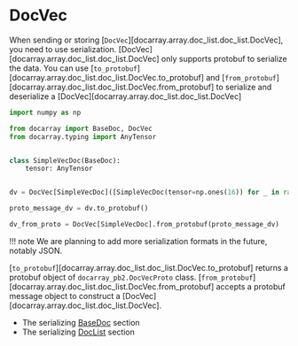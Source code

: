 # DocVec

When sending or storing [`DocVec`][docarray.array.doc_list.doc_list.DocVec], you need to use serialization. [DocVec][docarray.array.doc_list.doc_list.DocVec] only supports protobuf to serialize the data.
You can use [`to_protobuf`][docarray.array.doc_list.doc_list.DocVec.to_protobuf] and [`from_protobuf`][docarray.array.doc_list.doc_list.DocVec.from_protobuf] to serialize and deserialize a [DocVec][docarray.array.doc_list.doc_list.DocVec]

```python
import numpy as np

from docarray import BaseDoc, DocVec
from docarray.typing import AnyTensor


class SimpleVecDoc(BaseDoc):
    tensor: AnyTensor


dv = DocVec[SimpleVecDoc]([SimpleVecDoc(tensor=np.ones(16)) for _ in range(8)])

proto_message_dv = dv.to_protobuf()

dv_from_proto = DocVec[SimpleVecDoc].from_protobuf(proto_message_dv)
```

!!! note
    We are planning to add more serialization formats in the future, notably JSON.

[`to_protobuf`][docarray.array.doc_list.doc_list.DocVec.to_protobuf] returns a protobuf object of `docarray_pb2.DocVecProto` class. [`from_protobuf`][docarray.array.doc_list.doc_list.DocVec.from_protobuf] accepts a protobuf message object to construct a [DocVec][docarray.array.doc_list.doc_list.DocVec].

* The serializing [BaseDoc](./send_doc.md) section
* The serializing [DocList](./send_doclist.md) section
